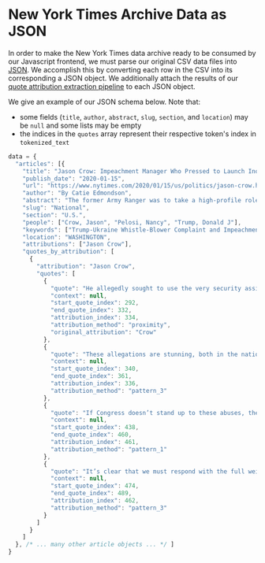# New York Times Archive Data as JSON
In order to make the New York Times data archive ready to be consumed by our Javascript frontend, we must parse our original CSV data files into [JSON](https://www.w3schools.com/js/js_json_intro.asp). 
We accomplish this by converting each row in the CSV into its corresponding a JSON object. We additionally attach the results of our [quote attribution extraction pipeline](https://github.com/alexanderjhurtado/cs206-what-they-said/blob/main/data/data_processing/quote_parser.py) to each JSON object.

We give an example of our JSON schema below. Note that:
- some fields (`title`, `author`, `abstract`, `slug`, `section`, and `location`) may be `null` and some lists may be empty
- the indices in the `quotes` array represent their respective token's index in `tokenized_text`
```javascript
data = {
  "articles": [{
    "title": "Jason Crow: Impeachment Manager Who Pressed to Launch Inquiry",
    "publish_date": "2020-01-15",
    "url": "https://www.nytimes.com/2020/01/15/us/politics/jason-crow.html",
    "author": "By Catie Edmondson",
    "abstract": "The former Army Ranger was to take a high-profile role prosecuting House Democrats’ case against President Trump in the Senate trial.",
    "slug": "National",
    "section": "U.S.",
    "people": ["Crow, Jason", "Pelosi, Nancy", "Trump, Donald J"],
    "keywords": ["Trump-Ukraine Whistle-Blower Complaint and Impeachment Inquiry", "United States Army Rangers", "Crow, Jason", "Pelosi, Nancy", "Trump, Donald J"],
    "location": "WASHINGTON",
    "attributions": ["Jason Crow"],
    "quotes_by_attribution": [
      {
        "attribution": "Jason Crow",
        "quotes": [
          {
            "quote": "He allegedly sought to use the very security assistance dollars appropriated by Congress to create stability in the world, to help root out corruption and to protect our national security interests, for his own personal gain,",
            "context": null,
            "start_quote_index": 292,
            "end_quote_index": 332,
            "attribution_index": 334,
            "attribution_method": "proximity",
            "original_attribution": "Crow"
          },
          {
            "quote": "These allegations are stunning, both in the national security threat they pose and the potential corruption they represent.",
            "context": null,
            "start_quote_index": 340,
            "end_quote_index": 361,
            "attribution_index": 336,
            "attribution_method": "pattern_3"
          },
          {
            "quote": "If Congress doesn’t stand up to these abuses, then our system of checks and balances will have failed,",
            "context": null,
            "start_quote_index": 438,
            "end_quote_index": 460,
            "attribution_index": 461,
            "attribution_method": "pattern_1"
          },
          {
            "quote": "It’s clear that we must respond with the full weight of Congress.",
            "context": null,
            "start_quote_index": 474,
            "end_quote_index": 489,
            "attribution_index": 462,
            "attribution_method": "pattern_3"
          }
        ]
      }
    ]
  }, /* ... many other article objects ... */ ]
}
```

